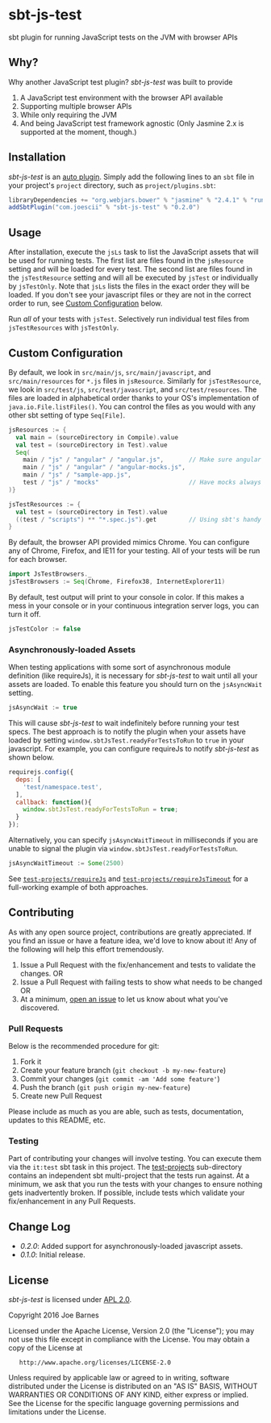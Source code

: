 # sbt-js-test
sbt plugin for running JavaScript tests on the JVM with browser APIs

## Why?

Why another JavaScript test plugin?
*sbt-js-test* was built to provide 

1. A JavaScript test environment with the browser API available
2. Supporting multiple browser APIs
3. While only requiring the JVM
4. And being JavaScript test framework agnostic (Only Jasmine 2.x is supported at the moment, though.)

## Installation

*sbt-js-test* is an [auto plugin](http://www.scala-sbt.org/0.13/docs/Plugins.html#Using+an+auto+plugin).
Simply add the following lines to an `sbt` file in your project's `project` directory, such as `project/plugins.sbt`:

```scala
libraryDependencies += "org.webjars.bower" % "jasmine" % "2.4.1" % "runtime"
addSbtPlugin("com.joescii" % "sbt-js-test" % "0.2.0")
```

## Usage

After installation, execute the `jsLs` task to list the JavaScript assets that will be used for running tests.
The first list are files found in the `jsResource` setting and will be loaded for every test.
The second list are files found in the `jsTestResource` setting and will all be executed by `jsTest` or individually by `jsTestOnly`.
Note that `jsLs` lists the files in the exact order they will be loaded.
If you don't see your javascript files or they are not in the correct order to run, see [Custom Configuration](#custom-configuration) below.

Run *all* of your tests with `jsTest`.
Selectively run individual test files from `jsTestResources` with `jsTestOnly`.


## Custom Configuration

By default, we look in `src/main/js`, `src/main/javascript`, and `src/main/resources` for `*.js` files in `jsResource`.
Similarly for `jsTestResource`, we look in `src/test/js`, `src/test/javascript`, and `src/test/resources`.
The files are loaded in alphabetical order thanks to your OS's implementation of `java.io.File.listFiles()`.
You can control the files as you would with any other sbt setting of type `Seq[File]`.

```scala
jsResources := {
  val main = (sourceDirectory in Compile).value
  val test = (sourceDirectory in Test).value
  Seq(
    main / "js" / "angular" / "angular.js",       // Make sure angular loads before the mocks
    main / "js" / "angular" / "angular-mocks.js",
    main / "js" / "sample-app.js",
    test / "js" / "mocks"                         // Have mocks always available for jsTestOnly 
)}

jsTestResources := {
  val test = (sourceDirectory in Test).value
  ((test / "scripts") ** "*.spec.js").get         // Using sbt's handy PathFinder
}
```

By default, the browser API provided mimics Chrome.
You can configure any of Chrome, Firefox, and IE11 for your testing.
All of your tests will be run for each browser.

```scala
import JsTestBrowsers._
jsTestBrowsers := Seq(Chrome, Firefox38, InternetExplorer11)
```

By default, test output will print to your console in color.
If this makes a mess in your console or in your continuous integration server logs, you can turn it off.

```scala
jsTestColor := false
```

### Asynchronously-loaded Assets
 
When testing applications with some sort of asynchronous module definition (like requireJs), it is necessary for *sbt-js-test* to wait until all your assets are loaded.
To enable this feature you should turn on the `jsAsyncWait` setting.

```scala
jsAsyncWait := true
```

This will cause *sbt-js-test* to wait indefinitely before running your test specs.
The best approach is to notify the plugin when your assets have loaded by setting `window.sbtJsTest.readyForTestsToRun` to `true` in your javascript.
For example, you can configure requireJs to notify *sbt-js-test* as shown below.

```javascript
requirejs.config({
  deps: [
    'test/namespace.test',
  ],
  callback: function(){
    window.sbtJsTest.readyForTestsToRun = true;
  }
});
```

Alternatively, you can specify `jsAsyncWaitTimeout` in milliseconds if you are unable to signal the plugin via `window.sbtJsTest.readyForTestsToRun`.
 
```scala
jsAsyncWaitTimeout := Some(2500)
```

See [`test-projects/requireJs`](test-projects/requireJs) and [`test-projects/requireJsTimeout`](test-projects/requireJsTimeout) for a full-working example of both approaches.

## Contributing

As with any open source project, contributions are greatly appreciated.
If you find an issue or have a feature idea, we'd love to know about it!
Any of the following will help this effort tremendously.

1. Issue a Pull Request with the fix/enhancement and tests to validate the changes.  OR
2. Issue a Pull Request with failing tests to show what needs to be changed OR
3. At a minimum, [open an issue](https://github.com/joescii/sbt-js-test/issues/new) to let us know about what you've discovered.

### Pull Requests

Below is the recommended procedure for git:

1. Fork it
2. Create your feature branch (`git checkout -b my-new-feature`)
3. Commit your changes (`git commit -am 'Add some feature'`)
4. Push the branch (`git push origin my-new-feature`)
5. Create new Pull Request

Please include as much as you are able, such as tests, documentation, updates to this README, etc.

### Testing

Part of contributing your changes will involve testing.
You can execute them via the `it:test` sbt task in this project.
The [test-projects](https://github.com/joescii/sbt-js-test/tree/master/test-projects) sub-directory contains an independent sbt multi-project that the tests run against.
At a minimum, we ask that you run the tests with your changes to ensure nothing gets inadvertently broken.
If possible, include tests which validate your fix/enhancement in any Pull Requests.

## Change Log

* *0.2.0*: Added support for asynchronously-loaded javascript assets.
* *0.1.0*: Initial release.

## License

*sbt-js-test* is licensed under [APL 2.0](http://www.apache.org/licenses/LICENSE-2.0).

Copyright 2016 Joe Barnes

   Licensed under the Apache License, Version 2.0 (the "License");
   you may not use this file except in compliance with the License.
   You may obtain a copy of the License at

       http://www.apache.org/licenses/LICENSE-2.0

   Unless required by applicable law or agreed to in writing, software
   distributed under the License is distributed on an "AS IS" BASIS,
   WITHOUT WARRANTIES OR CONDITIONS OF ANY KIND, either express or implied.
   See the License for the specific language governing permissions and
   limitations under the License.


